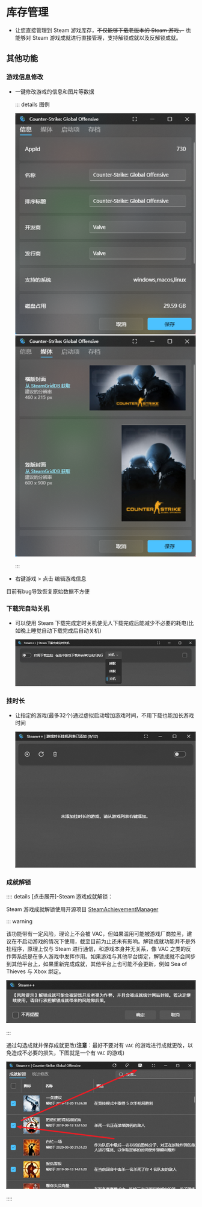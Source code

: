 # 库存管理

- 让您直接管理到 Steam 游戏库存，~~不仅能够下载老版本的 Steam 游戏，~~ 也能够对 Steam 游戏成就进行直接管理，支持解锁成就以及反解锁成就。

## 其他功能

### 游戏信息修改

- 一键修改游戏的信息和图片等数据

  ::: details 图例

  ![信息](../Photo/Library/dark/info.png)
  ![媒体](../Photo/Library/dark/photo.png)
  
  :::

- 右键游戏 > 点击 编辑游戏信息

目前有bug导致恢复原始数据不方便

### 下载完自动关机

- 可以使用 Steam 下载完成定时关机使无人下载完成后能减少不必要的耗电(比如晚上睡觉自动下载完成后自动关机)

  ![自动关机](../../Photo/Home/dark/Auto-shutdown.png)

### 挂时长

- 让指定的游戏(最多32个)通过虚拟启动增加游戏时间，不用下载也能加长游戏时间

  ![自动挂游戏时长](../../Photo/Home/dark/Auto-Gametime.png)

### 成就解锁

:::: details [点击展开]-Steam 游戏成就解锁：

Steam 游戏成就解锁使用开源项目 [SteamAchievementManager](https://github.com/gibbed/SteamAchievementManager)

::: warning

该功能带有一定风险，理论上不会被 VAC，但如果滥用可能被游戏厂商拉黑，建议在不启动游戏的情况下使用，截至目前为止还未有影响。解锁成就功能并不是外挂程序，原理上仅与 Steam 进行通信，和游戏本身并无关系，像 VAC 之类的反作弊系统是在多人游戏中发挥作用。如果游戏与其他平台绑定，解锁成就不会同步到其他平台上，如果重新完成成就，其他平台上也可能不会更新，例如 Sea of Thieves 与 Xbox 绑定。

![Sam](../../Photo/Home/dark/Sam.png)

:::

通过勾选成就并保存成就更改(**注意**：最好不要对有 `VAC` 的游戏进行成就更改，以免造成不必要的损失，下图就是一个有 `VAC` 的游戏)

![Sam2](../../Photo/Home/dark/Sam2.png)

::::
